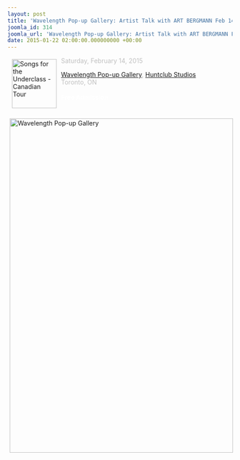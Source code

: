 ```yaml
---
layout: post
title: 'Wavelength Pop-up Gallery: Artist Talk with ART BERGMANN Feb 14'
joomla_id: 314
joomla_url: 'Wavelength Pop-up Gallery: Artist Talk with ART BERGMANN Feb 14'
date: 2015-01-22 02:00:00.000000000 +00:00
---
```

<img src="images/stories/front_page/songs_for_the_underclass_canadian_tour.jpg" style="float: left; width: 100px; height: 110px; margin: 5px 10px" height="110" width="100" title="Songs for the Underclass - Canadian Tour" alt="Songs for the Underclass - Canadian Tour" /><span style="color: #c0c0c0">Saturday, February 14, 2015</span>
<br />
<div>
<span style="color: #c0c0c0"><a href="http://wavelengthtoronto.com/show/2015/01/wavelength-pop-gallery-poster-photo-show-installations-talk-series-intimate-concerts-hu" target="_blank">Wavelength Pop-up Gallery</a>,&nbsp;<a href="http://www.huntclubstudio.com/" target="_blank">Huntclub Studios</a><br />
Toronto, ON<br />
<br />
</span>
<div>
<b><span style="color: #ffffff">Free Admission</span></b>
</div>
<div>
<span style="color: #c0c0c0"><br />
</span>
<div>
</div>
<div>
<span style="color: #c0c0c0"><br />
</span>
</div>
<div>
<a href="images/stories/front_page/wl_pop-up.jpg" target="_blank"><img src="images/stories/front_page/wl_pop-up.jpg" alt="Wavelength Pop-up Gallery" title="Wavelength Pop-up Gallery" width="500" height="750" style="float: left; margin: 5px; width: 500px; height: 750px" /></a> 
</div>
</div>
</div>
